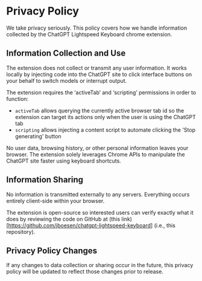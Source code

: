 # Privacy Policy

We take privacy seriously. This policy covers how we handle information collected by the ChatGPT Lightspeed Keyboard chrome extension.

## Information Collection and Use

The extension does not collect or transmit any user information. It works locally by injecting code into the ChatGPT site to click interface buttons on your behalf to switch models or interrupt output.

The extension requires the ‘activeTab’ and ‘scripting’ permissions in order to function:

 - `activeTab` allows querying the currently active browser tab id so the extension can target its actions only when the user is using the ChatGPT tab
 - `scripting` allows injecting a content script to automate clicking the 'Stop generating' button

No user data, browsing history, or other personal information leaves your browser. The extension solely leverages Chrome APIs to manipulate the ChatGPT site faster using keyboard shortcuts.

## Information Sharing

No information is transmitted externally to any servers. Everything occurs entirely client-side within your browser.

The extension is open-source so interested users can verify exactly what it does by reviewing the code on GitHub at (this link)[https://github.com/jboesen/chatgpt-lightspeed-keyboard] (i.e., this repository).

## Privacy Policy Changes

If any changes to data collection or sharing occur in the future, this privacy policy will be updated to reflect those changes prior to release.
